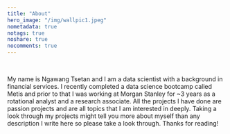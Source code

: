 ```yaml
---
title: "About"
hero_image: "/img/wallpic1.jpeg"
nometadata: true
notags: true
noshare: true
nocomments: true
---
```


<br>

My name is Ngawang Tsetan and I am a data scientist with a background in financial services. I recently completed a data science bootcamp called Metis and prior to that I was working at Morgan Stanley for ~3 years as a rotational analyst and a research associate. All the projects I have done are passion projects and are all topics that I am interested in deeply. Taking a look through my projects might tell you more about myself than any description I write here so please take a look through. Thanks for reading!
